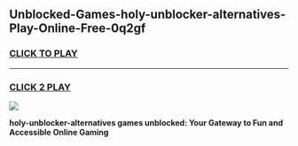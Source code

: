 
## Unblocked-Games-holy-unblocker-alternatives-Play-Online-Free-0q2gf
<h3>
<a href="https://premium76.site?title=holy-unblocker-alternatives&ref=26A">CLICK TO PLAY</a></h3>
<hr>

<h3>
<a href="https://premium76.site?title=holy-unblocker-alternatives&ref=26A">CLICK 2 PLAY</a>
  
</h3>

<a href="https://premium76.site?title=holy-unblocker-alternatives&ref=26A"><img src="https://clearcache.store/games.png"></a>


**holy-unblocker-alternatives games unblocked: Your Gateway to Fun and Accessible Online Gaming**
